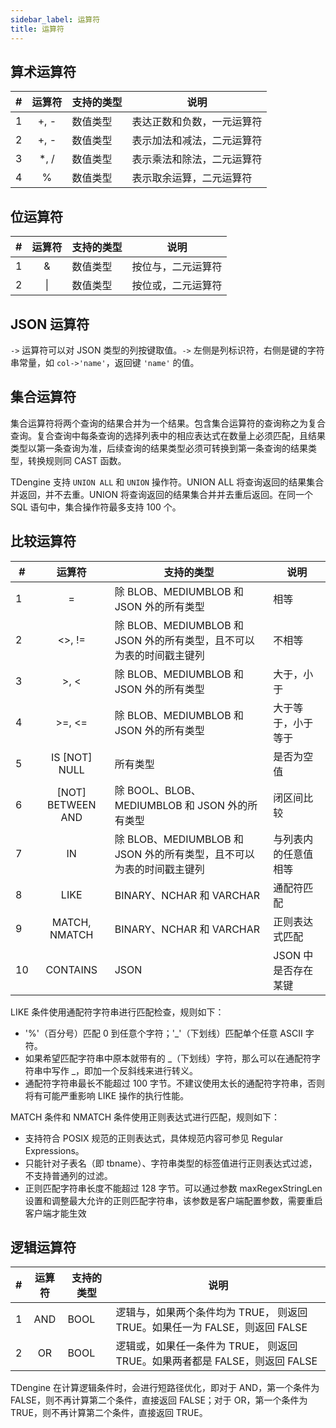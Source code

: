 ```yaml
---
sidebar_label: 运算符
title: 运算符
---
```


## 算术运算符

| #   | **运算符** | **支持的类型** | **说明**                   |
| --- | :--------: | -------------- | -------------------------- |
| 1   |    +, -    | 数值类型       | 表达正数和负数，一元运算符 |
| 2   |    +, -    | 数值类型       | 表示加法和减法，二元运算符 |
| 3   |   \*, /    | 数值类型       | 表示乘法和除法，二元运算符 |
| 4   |     %      | 数值类型       | 表示取余运算，二元运算符   |

## 位运算符

| #   | **运算符** | **支持的类型** | **说明**           |
| --- | :--------: | -------------- | ------------------ |
| 1   |     &      | 数值类型       | 按位与，二元运算符 |
| 2   |     \|     | 数值类型       | 按位或，二元运算符 |

## JSON 运算符

`->` 运算符可以对 JSON 类型的列按键取值。`->` 左侧是列标识符，右侧是键的字符串常量，如 `col->'name'`，返回键 `'name'` 的值。

## 集合运算符

集合运算符将两个查询的结果合并为一个结果。包含集合运算符的查询称之为复合查询。复合查询中每条查询的选择列表中的相应表达式在数量上必须匹配，且结果类型以第一条查询为准，后续查询的结果类型必须可转换到第一条查询的结果类型，转换规则同 CAST 函数。

TDengine 支持 `UNION ALL` 和 `UNION` 操作符。UNION ALL 将查询返回的结果集合并返回，并不去重。UNION 将查询返回的结果集合并并去重后返回。在同一个 SQL 语句中，集合操作符最多支持 100 个。

## 比较运算符

| #   |    **运算符**     | **支持的类型**                                                       | **说明**             |
| --- | :---------------: | -------------------------------------------------------------------- | -------------------- |
| 1   |         =         | 除 BLOB、MEDIUMBLOB 和 JSON 外的所有类型                             | 相等                 |
| 2   |      <\>, !=      | 除 BLOB、MEDIUMBLOB 和 JSON 外的所有类型，且不可以为表的时间戳主键列 | 不相等               |
| 3   |      \>, \<       | 除 BLOB、MEDIUMBLOB 和 JSON 外的所有类型                             | 大于，小于           |
| 4   |     \>=, \<=      | 除 BLOB、MEDIUMBLOB 和 JSON 外的所有类型                             | 大于等于，小于等于   |
| 5   |   IS [NOT] NULL   | 所有类型                                                             | 是否为空值           |
| 6   | [NOT] BETWEEN AND | 除 BOOL、BLOB、MEDIUMBLOB 和 JSON 外的所有类型                       | 闭区间比较           |
| 7   |        IN         | 除 BLOB、MEDIUMBLOB 和 JSON 外的所有类型，且不可以为表的时间戳主键列 | 与列表内的任意值相等 |
| 8   |       LIKE        | BINARY、NCHAR 和 VARCHAR                                             | 通配符匹配           |
| 9   |   MATCH, NMATCH   | BINARY、NCHAR 和 VARCHAR                                             | 正则表达式匹配       |
| 10  |     CONTAINS      | JSON                                                                 | JSON 中是否存在某键  |

LIKE 条件使用通配符字符串进行匹配检查，规则如下：

- '%'（百分号）匹配 0 到任意个字符；'\_'（下划线）匹配单个任意 ASCII 字符。
- 如果希望匹配字符串中原本就带有的 \_（下划线）字符，那么可以在通配符字符串中写作 \_，即加一个反斜线来进行转义。
- 通配符字符串最长不能超过 100 字节。不建议使用太长的通配符字符串，否则将有可能严重影响 LIKE 操作的执行性能。

MATCH 条件和 NMATCH 条件使用正则表达式进行匹配，规则如下：

- 支持符合 POSIX 规范的正则表达式，具体规范内容可参见 Regular Expressions。
- 只能针对子表名（即 tbname）、字符串类型的标签值进行正则表达式过滤，不支持普通列的过滤。
- 正则匹配字符串长度不能超过 128 字节。可以通过参数 maxRegexStringLen 设置和调整最大允许的正则匹配字符串，该参数是客户端配置参数，需要重启客户端才能生效

## 逻辑运算符

| #   | **运算符** | **支持的类型** | **说明**                                                                    |
| --- | :--------: | -------------- | --------------------------------------------------------------------------- |
| 1   |    AND     | BOOL           | 逻辑与，如果两个条件均为 TRUE， 则返回 TRUE。如果任一为 FALSE，则返回 FALSE |
| 2   |     OR     | BOOL           | 逻辑或，如果任一条件为 TRUE， 则返回 TRUE。如果两者都是 FALSE，则返回 FALSE |

TDengine 在计算逻辑条件时，会进行短路径优化，即对于 AND，第一个条件为 FALSE，则不再计算第二个条件，直接返回 FALSE；对于 OR，第一个条件为 TRUE，则不再计算第二个条件，直接返回 TRUE。
